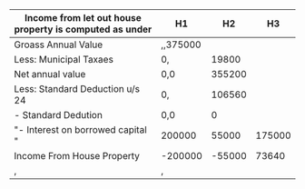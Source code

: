 ﻿Income from let out house property is computed as under|H1|H2|H3
-|-|-|-|
Groass Annual Value|,,375000
Less: Municipal Taxaes|0,|19800
Net annual value|0,0|355200
Less: Standard Deduction u/s 24|0,|106560
- Standard Dedution|0,0|0
"- Interest on borrowed capital "|200000|55000|175000
Income From House Property|-200000|-55000|73640
,|,